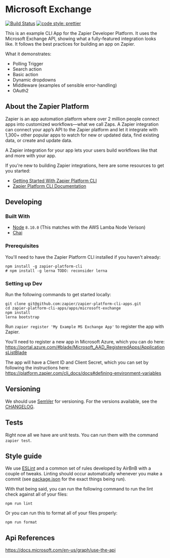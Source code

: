 # Microsoft Exchange

[![Build Status](https://travis-ci.com/zapier/zapier-platform-cli-apps.svg?token=usX6G3kJjLapz4YDeEzM&branch=master)](https://travis-ci.com/zapier/zapier-platform-cli-apps)
[![code style: prettier](https://img.shields.io/badge/code_style-prettier-ff69b4.svg?style=flat-square)](https://github.com/prettier/prettier)

This is an example CLI App for the Zapier Developer Platform. It uses the Microsoft Exchange API, showing what a fully-featured integration looks like. It follows the best practices for building an app on Zapier.

What it demonstrates:

- Polling Trigger
- Search action
- Basic action
- Dynamic dropdowns
- Middleware (examples of sensible error-handling)
- OAuth2

## About the Zapier Platform

Zapier is an app automation platform where over 2 million people connect apps into customized workflows—what we call Zaps. A Zapier integration can connect your app’s API to the Zapier platform and let it integrate with 1,300+ other popular apps to watch for new or updated data, find existing data, or create and update data.

A Zapier integration for your app lets your users build workflows like that and more with your app.

If you're new to building Zapier integrations, here are some resources to get you started: 

- [Getting Started With Zapier Platform CLI](https://platform.zapier.com/cli_tutorials/getting-started)
- [Zapier Platform CLI Documentation](https://platform.zapier.com/cli_docs/docs)

## Developing

### Built With

- [Node](https://nodejs.org/en/) `8.10.0` (This matches with the AWS Lamba Node Verison)
- [Chai](https://www.chaijs.com/)

### Prerequisites

You'll need to have the Zapier Platform CLI installed if you haven't already:

```shell
npm install -g zapier-platform-cli
# npm install -g lerna TODO: reconsider lerna
```

### Setting up Dev

Run the following commands to get started locally:

```shell
git clone git@github.com:zapier/zapier-platform-cli-apps.git
cd zapier-platform-cli-apps/apps/microsoft-exchange
npm install
lerna bootstrap
```

Run `zapier register 'My Example MS Exchange App'` to register the app with Zapier.

You'll need to register a new app in Microsoft Azure, which you can do here: https://portal.azure.com/#blade/Microsoft_AAD_RegisteredApps/ApplicationsListBlade

The app will have a Client ID and Client Secret, which you can set by following the instructions here: https://platform.zapier.com/cli_docs/docs#defining-environment-variables

## Versioning

We should use [SemVer](http://semver.org/) for versioning. For the versions available, see the
[CHANGELOG](CHANGELOG.md).

## Tests

Right now all we have are unit tests. You can run them with the command `zapier test`.

## Style guide

We use [ESLint](https://eslint.org/) and a common set of rules developed by AirBnB with a couple of tweaks. Linting
should occur automatically whenever you make a commit (see [package.json](package.json) for the exact things being run).

With that being said, you can run the following command to run the lint check against all of your files:

```shell
npm run lint
```

Or you can run this to format all of your files properly:

```shell
npm run format
```

## Api References

https://docs.microsoft.com/en-us/graph/use-the-api

